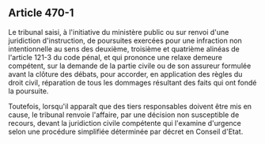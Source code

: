 Article 470-1
----
Le tribunal saisi, à l'initiative du ministère public ou sur renvoi d'une
juridiction d'instruction, de poursuites exercées pour une infraction non
intentionnelle au sens des deuxième, troisième et quatrième alinéas de l'article
121-3 du code pénal, et qui prononce une relaxe demeure compétent, sur la
demande de la partie civile ou de son assureur formulée avant la clôture des
débats, pour accorder, en application des règles du droit civil, réparation de
tous les dommages résultant des faits qui ont fondé la poursuite.

Toutefois, lorsqu'il apparaît que des tiers responsables doivent être mis en
cause, le tribunal renvoie l'affaire, par une décision non susceptible de
recours, devant la juridiction civile compétente qui l'examine d'urgence selon
une procédure simplifiée déterminée par décret en Conseil d'Etat.
